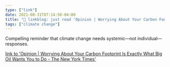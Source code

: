 ```yaml
---
type: ["link"]
date: 2021-08-31T07:14:50-04:00
title: "🔗 linkblog: just read 'Opinion | Worrying About Your Carbon Footprint Is Exactly What Big Oil Wants You to Do - The New York Times'"
tags: ["climate change"]
---
```

Compelling reminder that climate change needs systemic—not individual—responses.
 
[link to 'Opinion | Worrying About Your Carbon Footprint Is Exactly What Big Oil Wants You to Do - The New York Times'](https://www.nytimes.com/2021/08/31/opinion/climate-change-carbon-neutral.html)
